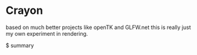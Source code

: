 # Crayon
based on much better projects like openTK and GLFW.net
this is really just my own experiment in rendering.

$ summary
